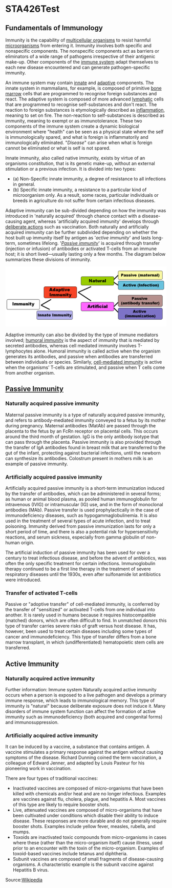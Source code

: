 # STA426Test
## Fundamentals of Immunology

Immunity is the capability of [multicellular organisms](https://en.wikipedia.org/wiki/Multicellular_organism) to resist harmful [microorganisms](https://en.wikipedia.org/wiki/Microorganism) from entering it. Immunity involves both specific and nonspecific components. The nonspecific components act as barriers or eliminators of a wide range of pathogens irrespective of their antigenic make-up. Other components of the [immune system](https://en.wikipedia.org/wiki/Immune_system) adapt themselves to each new disease encountered and can generate pathogen-specific immunity.

An immune system may contain [innate](https://en.wikipedia.org/wiki/Innate_immune_system) and [adaptive](https://en.wikipedia.org/wiki/Adaptive_immune_system) components. The innate system in mammalians, for example, is composed of primitive [bone marrow](https://en.wikipedia.org/wiki/Bone_marrow) cells that are programmed to recognise foreign substances and react. The adaptive system is composed of more advanced [lymphatic](https://en.wikipedia.org/wiki/Lymphocyte) cells that are programmed to recognise self-substances and don't react. The reaction to foreign substances is etymologically described as [inflammation](https://en.wikipedia.org/wiki/Inflammation), meaning to set on fire. The non-reaction to self-substances is described as immunity, meaning to exempt or as immunotolerance. These two components of the immune system create a dynamic biological environment where "health" can be seen as a physical state where the self is immunologically spared, and what is foreign is inflammatorily and immunologically eliminated. "_Disease_" can arise when what is foreign cannot be eliminated or what is self is not spared.

Innate immunity, also called native immunity, exists by virtue of an organisms constitution, that is its genetic make-up, without an external stimulation or a previous infection. It is divided into two types: 
* (a) Non-Specific innate immunity, a degree of resistance to all infections in general. 
* (b) Specific innate immunity, a resistance to a particular kind of microorganism only. As a result, some races, particular individuals or breeds in agriculture do not suffer from certain infectious diseases.

Adaptive immunity can be sub-divided depending on how the immunity was introduced in 'naturally acquired' through chance contact with a disease-causing agent, whereas 'artificially acquired immunity' develops through [deliberate actions](https://en.wikipedia.org/wiki/Artificial_induction_of_immunity) such as vaccination. Both naturally and artificially acquired immunity can be further subdivided depending on whether the host built up immunity itself by antigen as '_active immunity_' and lasts long-term, sometimes lifelong. '_[Passive immunity][passive]_' is acquired through transfer (injection or infusion) of antibodies or activated T-cells from an immune host; it is short lived—usually lasting only a few months. The diagram below summarizes these divisions of immunity.

![](Images/Immunity.png)

Adaptive immunity can also be divided by the type of immune mediators involved; [humoral immunity](https://en.wikipedia.org/wiki/Humoral_immunity) is the aspect of immunity that is mediated by secreted antibodies, whereas cell mediated immunity involves T-lymphocytes alone. Humoral immunity is called active when the organism generates its antibodies, and passive when antibodies are transferred between individuals or species. Similarly, [cell-mediated immunity](https://en.wikipedia.org/wiki/Cell-mediated_immunity) is active when the organisms’ T-cells are stimulated, and passive when T cells come from another organism.

## [Passive Immunity][passive]

### **Naturally acquired passive immunity**

Maternal passive immunity is a type of naturally acquired passive immunity, and refers to antibody-mediated immunity conveyed to a fetus by its mother during pregnancy. Maternal antibodies (MatAb) are passed through the placenta to the fetus by an FcRn receptor on placental cells. This occurs around the third month of gestation. IgG is the only antibody isotype that can pass through the placenta. Passive immunity is also provided through the transfer of IgA antibodies found in breast milk that are transferred to the gut of the infant, protecting against bacterial infections, until the newborn can synthesize its antibodies. Colostrum present in mothers milk is an example of passive immunity.

### **Artificially acquired passive immunity**

Artificially acquired passive immunity is a short-term immunization induced by the transfer of antibodies, which can be administered in several forms; as human or animal blood plasma, as pooled human immunoglobulin for intravenous (IVIG) or intramuscular (IG) use, and in the form of monoclonal antibodies (MAb). Passive transfer is used prophylactically in the case of immunodeficiency diseases, such as hypogammaglobulinemia. It is also used in the treatment of several types of acute infection, and to treat poisoning. Immunity derived from passive immunization lasts for only a short period of time, and there is also a potential risk for hypersensitivity reactions, and serum sickness, especially from gamma globulin of non-human origin.

The artificial induction of passive immunity has been used for over a century to treat infectious disease, and before the advent of antibiotics, was often the only specific treatment for certain infections. Immunoglobulin therapy continued to be a first line therapy in the treatment of severe respiratory diseases until the 1930s, even after sulfonamide lot antibiotics were introduced.

### **Transfer of activated T-cells**

Passive or "adoptive transfer" of cell-mediated immunity, is conferred by the transfer of "sensitized" or activated T-cells from one individual into another. It is rarely used in humans because it requires histocompatible (matched) donors, which are often difficult to find. In unmatched donors this type of transfer carries severe risks of graft versus host disease. It has, however, been used to treat certain diseases including some types of cancer and immunodeficiency. This type of transfer differs from a bone marrow transplant, in which (undifferentiated) hematopoietic stem cells are transferred.

[passive]: https://en.wikipedia.org/wiki/Passive_immunity
## Active Immunity

### **Naturally acquired active immunity**
Further information: Immune system
Naturally acquired active immunity occurs when a person is exposed to a live pathogen and develops a primary immune response, which leads to immunological memory. This type of immunity is "natural" because deliberate exposure does not induce it. Many disorders of immune system function can affect the formation of active immunity such as immunodeficiency (both acquired and congenital forms) and immunosuppression.

### **Artificially acquired active immunity** 

It can be induced by a vaccine, a substance that contains antigen. A vaccine stimulates a primary response against the antigen without causing symptoms of the disease. Richard Dunning coined the term vaccination, a colleague of Edward Jenner, and adapted by Louis Pasteur for his pioneering work in vaccination.

There are four types of traditional vaccines:

* Inactivated vaccines are composed of micro-organisms that have been killed with chemicals and/or heat and are no longer infectious. Examples are vaccines against flu, cholera, plague, and hepatitis A. Most vaccines of this type are likely to require booster shots.
* Live, attenuated vaccines are composed of micro-organisms that have been cultivated under conditions which disable their ability to induce disease. These responses are more durable and do not generally require booster shots. Examples include yellow fever, measles, rubella, and mumps.
* Toxoids are inactivated toxic compounds from micro-organisms in cases where these (rather than the micro-organism itself) cause illness, used prior to an encounter with the toxin of the micro-organism. Examples of toxoid-based vaccines include tetanus and diphtheria.
* Subunit vaccines are composed of small fragments of disease-causing organisms. A characteristic example is the subunit vaccine against Hepatitis B virus.

Source:[Wikipedia](https://en.wikipedia.org/wiki/Immunity_(medical))
